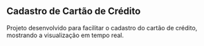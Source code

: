 ## Cadastro de Cartão de Crédito
Projeto desenvolvido para facilitar o cadastro do cartão de crédito, mostrando a visualização em tempo
real. 

## 